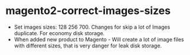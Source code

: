 # magento2-correct-images-sizes

- Set images sizes: 128 256 700. Changes for skip a lot of Images duplicate. For economy disk storage.
- When added new product to Magento - Will create a lot of image files with different sizes, that is very danger for leak disk storage.
